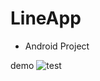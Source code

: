 # LineApp
- Android Project

demo
![test](https://user-images.githubusercontent.com/27726838/72217856-2ec0f780-3577-11ea-99e6-a77597916e80.gif)
